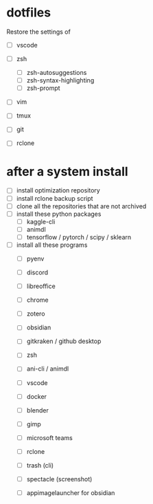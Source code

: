 # dotfiles
Restore the settings of

- [ ] vscode
- [ ] zsh
  - [ ] zsh-autosuggestions
  - [ ] zsh-syntax-highlighting
  - [ ] zsh-prompt
- [ ] vim
- [ ] tmux
- [ ] git
- [ ] rclone


# after a system install
- [ ] install optimization repository 
- [ ] install rclone backup script
- [ ] clone all the repositories that are not archived
- [ ] install these python packages
  - [ ] kaggle-cli
  - [ ] animdl
  - [ ] tensorflow / pytorch / scipy / sklearn
- [ ] install all these programs
  - [ ] pyenv
  - [ ] discord
  - [ ] libreoffice
  - [ ] chrome
  - [ ] zotero
  - [ ] obsidian
  - [ ] gitkraken / github desktop
  - [ ] zsh
  - [ ] ani-cli / animdl
  - [ ] vscode
  - [ ] docker
  - [ ] blender
  - [ ] gimp
  - [ ] microsoft teams
  - [ ] rclone
  - [ ] trash (cli)
  - [ ] spectacle (screenshot)
  - [ ] appimagelauncher for obsidian
  
